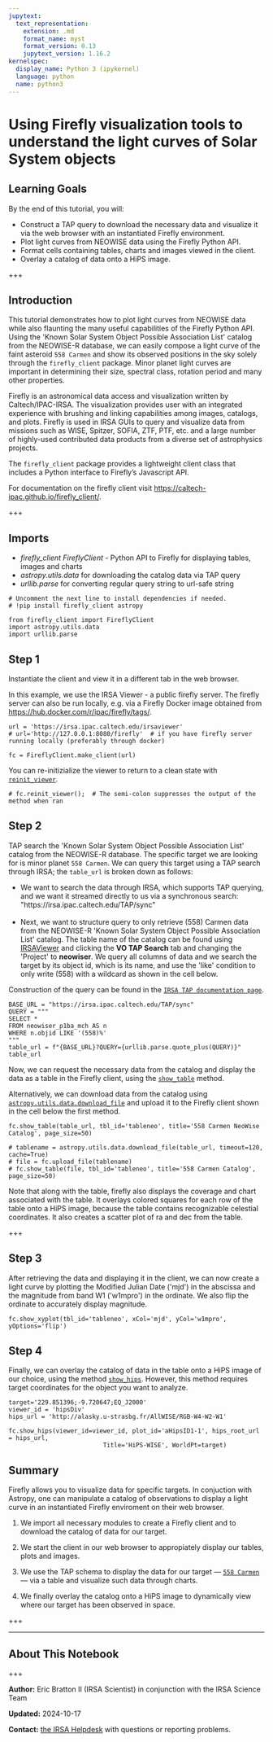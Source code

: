 ```yaml
---
jupytext:
  text_representation:
    extension: .md
    format_name: myst
    format_version: 0.13
    jupytext_version: 1.16.2
kernelspec:
  display_name: Python 3 (ipykernel)
  language: python
  name: python3
---
```


# Using Firefly visualization tools to understand the light curves of Solar System objects

## Learning Goals

By the end of this tutorial, you will:

- Construct a TAP query to download the necessary data and visualize it via the web browser with an instantiated Firefly environment.
- Plot light curves from NEOWISE data using the Firefly Python API.
- Format cells containing tables, charts and images viewed in the client.
- Overlay a catalog of data onto a HiPS image.

+++

## Introduction

This tutorial demonstrates how to plot light curves from NEOWISE data while also flaunting the many useful capabilities of the Firefly Python API. Using the 'Known Solar System Object Possible Association List' catalog from the NEOWISE-R database, we can easily compose a light curve of the faint asteroid `558 Carmen` and show its observed positions in the sky solely through the `firefly_client` package. Minor planet light curves are important in determining their size, spectral class, rotation period and many other properties.

Firefly is an astronomical data access and visualization written by Caltech/IPAC-IRSA. The visualization provides user with an integrated experience with brushing and linking capabilities among images, catalogs, and plots. Firefly is used in IRSA GUIs to query and visualize data from missions such as WISE, Spitzer, SOFIA, ZTF, PTF, etc. and a large number of highly-used contributed data products from a diverse set of astrophysics projects.

The `firefly_client` package provides a lightweight client class that includes a Python interface to Firefly’s Javascript API.

For documentation on the firefly client visit https://caltech-ipac.github.io/firefly_client/.

+++

## Imports

- *firefly_client FireflyClient* - Python API to Firefly for displaying tables, images and charts
- *astropy.utils.data* for downloading the catalog data via TAP query
- *urllib.parse* for converting regular query string to url-safe string

```{code-cell} ipython3
# Uncomment the next line to install dependencies if needed.
# !pip install firefly_client astropy
```

```{code-cell} ipython3
from firefly_client import FireflyClient
import astropy.utils.data
import urllib.parse
```

## Step 1

Instantiate the client and view it in a different tab in the web browser.

In this example, we use the IRSA Viewer - a public firefly server. The firefly server can also be run locally, e.g. via a Firefly Docker image obtained from https://hub.docker.com/r/ipac/firefly/tags/.

```{code-cell} ipython3
url = 'https://irsa.ipac.caltech.edu/irsaviewer'
# url='http://127.0.0.1:8080/firefly'  # if you have firefly server running locally (preferably through docker)

fc = FireflyClient.make_client(url)
```

You can re-initizialize the viewer to return to a clean state with [`reinit_viewer`](https://caltech-ipac.github.io/firefly_client/api/firefly_client.FireflyClient.html#firefly_client.FireflyClient.reinit_viewer).

```{code-cell} ipython3
# fc.reinit_viewer();  # The semi-colon suppresses the output of the method when ran
```

## Step 2

TAP search the 'Known Solar System Object Possible Association List' catalog from the NEOWISE-R database. The specific target we are looking for is minor planet `558 Carmen`. We can query this target using a TAP search through IRSA; the `table_url` is broken down as follows:

- We want to search the data through IRSA, which supports TAP querying, and we want it streamed directly to us via a synchronous search: <br>"https://<!---->irsa.ipac.caltech.edu/TAP/sync"<br><br>
- Next, we want to structure query to only retrieve (558) Carmen data from the NEOWISE-R 'Known Solar System Object Possible Association List' catalog. The table name of the catalog can be found using [IRSAViewer](https://irsa.ipac.caltech.edu/irsaviewer/?__action=layout.showDropDown&view=MultiTableSearchCmd) and clicking the **VO TAP Search** tab and changing the 'Project' to **neowiser**. We query all columns of data and we search the target by its object id, which is its name, and use the 'like' condition to only write (558) with a wildcard as shown in the cell below.

Construction of the query can be found in the [`IRSA TAP documentation page`](https://irsa.ipac.caltech.edu/docs/program_interface/TAP.html).

```{code-cell} ipython3
BASE_URL = "https://irsa.ipac.caltech.edu/TAP/sync"
QUERY = """
SELECT *
FROM neowiser_p1ba_mch AS n
WHERE n.objid LIKE '(558)%'
"""
table_url = f"{BASE_URL}?QUERY={urllib.parse.quote_plus(QUERY)}"
table_url
```

Now, we can request the necessary data from the catalog and display the data as a table in the Firefly client, using the [`show_table`](https://caltech-ipac.github.io/firefly_client/api/firefly_client.FireflyClient.html#firefly_client.FireflyClient.show_table) method.

Alternatively, we can download data from the catalog using [`astropy.utils.data.download_file`](https://docs.astropy.org/en/stable/api/astropy.utils.data.download_file.html) and upload it to the Firefly client shown in the cell below the first method.

```{code-cell} ipython3
fc.show_table(table_url, tbl_id='tableneo', title='558 Carmen NeoWise Catalog', page_size=50)
```

```{code-cell} ipython3
# tablename = astropy.utils.data.download_file(table_url, timeout=120, cache=True)
# file = fc.upload_file(tablename)
# fc.show_table(file, tbl_id='tableneo', title='558 Carmen Catalog', page_size=50)
```

Note that along with the table, firefly also displays the coverage and chart associated with the table. It overlays colored squares for each row of the table onto a HiPS image, because the table contains recognizable celestial coordinates. It also creates a scatter plot of ra and dec from the table.

+++

## Step 3

After retrieving the data and displaying it in the client, we can now create a light curve by plotting the Modified Julian Date ('mjd') in the abscissa and the magnitude from band W1 ('w1mpro') in the ordinate. We also flip the ordinate to accurately display magnitude.

```{code-cell} ipython3
fc.show_xyplot(tbl_id='tableneo', xCol='mjd', yCol='w1mpro', yOptions='flip')
```

## Step 4

Finally, we can overlay the catalog of data in the table onto a HiPS image of our choice, using the method [`show_hips`](https://caltech-ipac.github.io/firefly_client/api/firefly_client.FireflyClient.html#firefly_client.FireflyClient.show_hips). However, this method requires target coordinates for the object you want to analyze.

```{code-cell} ipython3
target='229.851396;-9.720647;EQ_J2000'
viewer_id = 'hipsDiv'
hips_url = 'http://alasky.u-strasbg.fr/AllWISE/RGB-W4-W2-W1'

fc.show_hips(viewer_id=viewer_id, plot_id='aHipsID1-1', hips_root_url = hips_url,
                          Title='HiPS-WISE', WorldPt=target)
```

## Summary

Firefly allows you to visualize data for specific targets. In conjuction with Astropy, one can manipulate a catalog of observations to display a light curve in an instantiated Firefly enviroment on their web browser.

1. We import all necessary modules to create a Firefly client and to download the catalog of data for our target.

2. We start the client in our web browser to appropiately display our tables, plots and images.

3. We use the TAP schema to display the data for our target &mdash; [`558 Carmen`](https://irsa.ipac.caltech.edu/irsaviewer/?__action=table.search&request=%7B%22startIdx%22%3A0%2C%22SearchMethod%22%3A%22AllSky%22%2C%22RequestedDataSet%22%3A%22NEOWISE%20Reactivation%20Database%22%2C%22id%22%3A%22GatorQuery%22%2C%22tbl_id%22%3A%22tbl_id-cf48-45%22%2C%22META_INFO%22%3A%7B%22title%22%3A%22WISE-neowiser_p1ba_mch%20(AllSky)%22%2C%22tbl_id%22%3A%22tbl_id-cf48-45%22%2C%22tbl_pref_key%22%3A%22WISE-neowiser_p1ba_mch%22%7D%2C%22catalogProject%22%3A%22WISE%22%2C%22catalog%22%3A%22neowiser_p1ba_mch%22%2C%22constraints%22%3A%22objid%20like%20%27%25(558)%20Carmen%25%27%22%2C%22pageSize%22%3A100%7D&options=%7B%22backgroundable%22%3Atrue%2C%22pageSize%22%3A100%7D) &mdash; via a table and visualize such data through charts.

4. We finally overlay the catalog onto a HiPS image to dynamically view where our target has been observed in space.

+++

***

## About This Notebook

+++

**Author:** Eric Bratton II (IRSA Scientist) in conjunction with the IRSA Science Team

**Updated:** 2024-10-17

**Contact:** [the IRSA Helpdesk](https://irsa.ipac.caltech.edu/docs/help_desk.html) with questions or reporting problems.
